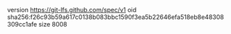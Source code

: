 version https://git-lfs.github.com/spec/v1
oid sha256:f26c93b59a617c0138b083bbc1590f3ea5b22646efa518eb8e48308309cc1afe
size 8008
